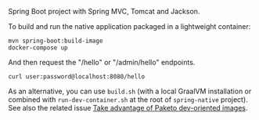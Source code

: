 Spring Boot project with Spring MVC, Tomcat and Jackson.

To build and run the native application packaged in a lightweight container:
```
mvn spring-boot:build-image
docker-compose up
```

And then request the "/hello" or "/admin/hello" endpoints.

```
curl user:password@localhost:8080/hello
```

As an alternative, you can use `build.sh` (with a local GraalVM installation or combined with
`run-dev-container.sh` at the root of `spring-native` project). See also the related issue
[Take advantage of Paketo dev-oriented images](https://github.com/spring-projects-experimental/spring-native/issues/227).